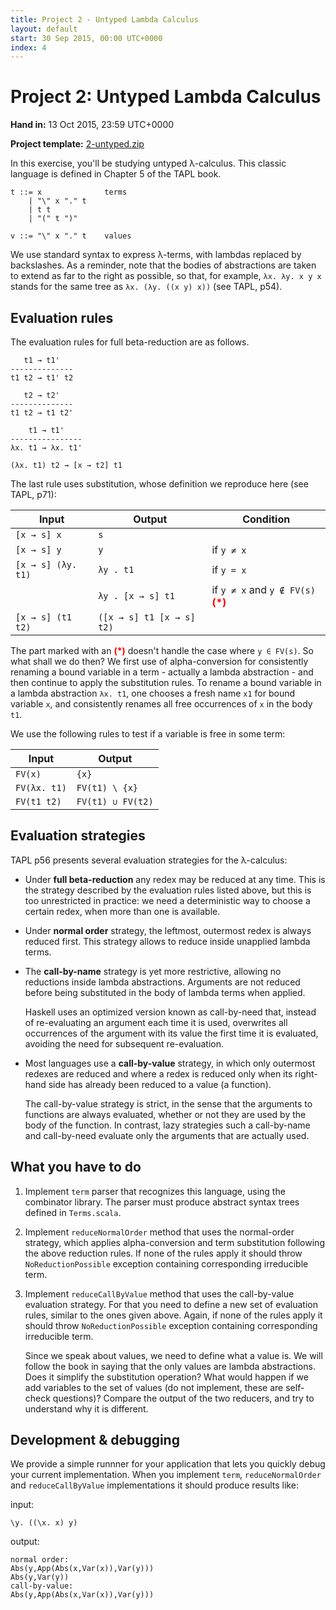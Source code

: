 ```yaml
---
title: Project 2 - Untyped Lambda Calculus
layout: default
start: 30 Sep 2015, 00:00 UTC+0000
index: 4
---
```


# Project 2: Untyped Lambda Calculus

**Hand in:** 13 Oct 2015, 23:59 UTC+0000

**Project template:** [2-untyped.zip](projects/2-untyped.zip)

In this exercise, you'll be studying untyped λ-calculus. This classic language is defined in Chapter 5 of the TAPL book.

    t ::= x              terms
        | "\" x "." t
        | t t
        | "(" t ")"

    v ::= "\" x "." t    values

We use standard syntax to express λ-terms, with lambdas replaced by backslashes. As a reminder, note that the bodies of abstractions are taken to extend as far to the right as possible, so that, for example, `λx. λy. x y x` stands for the same tree as `λx. (λy. ((x y) x))` (see TAPL, p54).

## Evaluation rules

The evaluation rules for full beta-reduction are as follows.

       t1 → t1'
    --------------
    t1 t2 → t1' t2

       t2 → t2'
    --------------
    t1 t2 → t1 t2'

        t1 → t1'
    ----------------
    λx. t1 → λx. t1'

    (λx. t1) t2 → [x → t2] t1

The last rule uses substitution, whose definition we reproduce here (see TAPL, p71):

| Input              | Output                    | Condition                                                         |
|--------------------|---------------------------|-------------------------------------------------------------------|
| `[x → s] x`        | `s`                       |                                                                   |
| `[x → s] y`        | `y`                       | if `y ≠ x`                                                        |
| `[x → s] (λy. t1)` | `λy . t1`                 | if `y = x`                                                        |
|                    | `λy . [x → s] t1`         | if `y ≠ x` and `y ∉ FV(s)` **<span style="color:red">(*)</span>** |
| `[x → s] (t1 t2)`  | `([x → s] t1 [x → s] t2)` |                                                                   |

The part marked with an **<span style="color:red">(*)</span>** doesn't handle the case where `y ∈ FV(s)`. So what shall we do then? We first use of alpha-conversion for consistently renaming a bound variable in a term - actually a lambda abstraction - and then continue to apply the substitution rules. To rename a bound variable in a lambda abstraction `λx. t1`, one chooses a fresh name `x1` for bound variable `x`, and consistently renames all free occurrences of `x` in the body `t1`.

We use the following rules to test if a variable is free in some term:

| Input        | Output            |
|--------------|-------------------|
| `FV(x)`      | `{x}`             |
| `FV(λx. t1)` | `FV(t1) \ {x}`    |
| `FV(t1 t2)`  | `FV(t1) ∪ FV(t2)` |

## Evaluation strategies

TAPL p56 presents several evaluation strategies for the λ-calculus:

  * Under **full beta-reduction** any redex may be reduced at any time. This is the strategy described by the evaluation rules listed above, but this is too unrestricted in practice: we need a deterministic way to choose a certain redex, when more than one is available.

  * Under **normal order** strategy, the leftmost, outermost redex is always reduced first. This strategy allows to reduce inside unapplied lambda terms.

  * The **call-by-name** strategy is yet more restrictive, allowing no reductions inside lambda abstractions. Arguments are not reduced before being substituted in the body of lambda terms when applied.

      Haskell uses an optimized version known as call-by-need that, instead of re-evaluating an argument each time it is used, overwrites all occurrences of the argument with its value the first time it is evaluated, avoiding the need for subsequent re-evaluation.

  * Most languages use a **call-by-value** strategy, in which only outermost redexes are reduced and where a redex is reduced only when its right-hand side has already been reduced to a value (a function).

      The call-by-value strategy is strict, in the sense that the arguments to functions are always evaluated, whether or not they are used by the body of the function. In contrast, lazy strategies such a call-by-name and call-by-need evaluate only the arguments that are actually used.

## What you have to do

  1. Implement `term` parser that recognizes this language, using the combinator library. The parser must produce abstract syntax trees defined in `Terms.scala`.

  1. Implement `reduceNormalOrder` method that uses the normal-order strategy, which applies alpha-conversion and term substitution following the above reduction rules. If none of the rules apply it should throw `NoReductionPossible` exception containing corresponding irreducible term.

  1. Implement `reduceCallByValue` method that uses the call-by-value evaluation strategy. For that you need to define a new set of evaluation rules, similar to the ones given above. Again, if none of the rules apply it should throw `NoReductionPossible` exception containing corresponding irreducible term.

      Since we speak about values, we need to define what a value is. We will follow the book in saying that the only values are lambda abstractions. Does it simplify the substitution operation? What would happen if we add variables to the set of values (do not implement, these are self-check questions)? Compare the output of the two reducers, and try to understand why it is different.

## Development & debugging

We provide a simple runnner for your application that lets you quickly debug your current implementation. When you implement `term`, `reduceNormalOrder` and `reduceCallByValue` implementations it should produce results like:

input:

    \y. ((\x. x) y)

output:

    normal order:
    Abs(y,App(Abs(x,Var(x)),Var(y)))
    Abs(y,Var(y))
    call-by-value:
    Abs(y,App(Abs(x,Var(x)),Var(y)))
